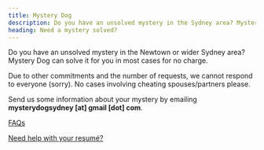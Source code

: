 ```yaml
---
title: Mystery Dog
description: Do you have an unsolved mystery in the Sydney area? Mystery Dog can solve it for you in most cases for no charge.
heading: Need a mystery solved?
---
```


<p>Do you have an unsolved mystery in the Newtown or wider Sydney area? Mystery Dog can solve it for you in most cases for no charge.</p>

<p>Due to other commitments and the number of requests, we cannot respond to everyone (sorry). No cases involving cheating spouses/partners please.</p>

<p>Send us some information about your mystery by emailing <strong>mysterydogsydney [at] gmail [dot] com</strong>.</p>

<p><a href="/faqs">FAQs</a></p>
<p><a href="/resumeredesign">Need help with your resumé?</a></p>
